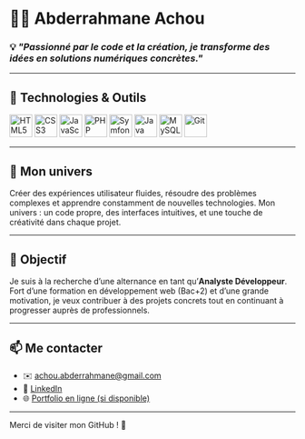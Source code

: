 # 👨‍💻 Abderrahmane Achou

### 💡 *"Passionné par le code et la création, je transforme des idées en solutions numériques concrètes."*

---

## 🚀 Technologies & Outils

<p align="left">
  <img src="https://cdn.jsdelivr.net/gh/devicons/devicon/icons/html5/html5-original.svg" alt="HTML5" width="40" height="40"/>
  <img src="https://cdn.jsdelivr.net/gh/devicons/devicon/icons/css3/css3-original.svg" alt="CSS3" width="40" height="40"/>
  <img src="https://cdn.jsdelivr.net/gh/devicons/devicon/icons/javascript/javascript-original.svg" alt="JavaScript" width="40" height="40"/>
  <img src="https://cdn.jsdelivr.net/gh/devicons/devicon/icons/php/php-original.svg" alt="PHP" width="40" height="40"/>
  <img src="https://cdn.jsdelivr.net/gh/devicons/devicon/icons/symfony/symfony-original.svg" alt="Symfony" width="40" height="40"/>
  <img src="https://cdn.jsdelivr.net/gh/devicons/devicon/icons/java/java-original.svg" alt="Java" width="40" height="40"/>
  <img src="https://cdn.jsdelivr.net/gh/devicons/devicon/icons/mysql/mysql-original.svg" alt="MySQL" width="40" height="40"/>
  <img src="https://cdn.jsdelivr.net/gh/devicons/devicon/icons/git/git-original.svg" alt="Git" width="40" height="40"/>
</p>

---

## 🧠 Mon univers

Créer des expériences utilisateur fluides, résoudre des problèmes complexes et apprendre constamment de nouvelles technologies. Mon univers : un code propre, des interfaces intuitives, et une touche de créativité dans chaque projet.

---

## 🎯 Objectif

Je suis à la recherche d’une alternance en tant qu’**Analyste Développeur**. Fort d’une formation en développement web (Bac+2) et d’une grande motivation, je veux contribuer à des projets concrets tout en continuant à progresser auprès de professionnels.

---

## 📫 Me contacter

- ✉️ achou.abderrahmane@gmail.com  
- 💼 [LinkedIn](https://www.linkedin.com/in/TON-LIEN)  
- 🌐 [Portfolio en ligne (si disponible)](https://TON-PORTFOLIO)

---

Merci de visiter mon GitHub ! 🚀
